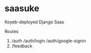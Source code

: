 # saasuke
Koyeb-deployed Django Saas

Routes
1. /auth
   /auth/login
   /auth/google-signin
2. /feedback
